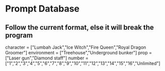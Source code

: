# Prompt Database
## Follow the current format, else it will break the program
character = ["Lumbah Jack","Ice Witch","Fire Queen","Royal Dragon Groomer"]
environment = ["Treehouse","Underground bunker"]
prop = ["Laser gun","Diamond staff"]
number = ["1","2","3","4","5","6","7","8","9","10","11","12","13","14","15","16","Unlimited"]